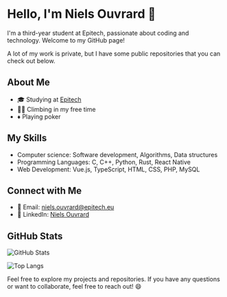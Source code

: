 <!--
TODO
- 🔭 I’m currently working on ...
- 🌱 I’m currently learning ...
- 👯 I’m looking to collaborate on ...
- 🤔 I’m looking for help with ...
- 💬 Ask me about ...
- 📫 How to reach me: ...
- ⚡ Fun fact: ...
-->

# Hello, I'm Niels Ouvrard 👋

I'm a third-year student at Epitech, passionate about coding and technology. Welcome to my GitHub page!

A lot of my work is private, but I have some public repositories that you can check out below.

## About Me
- 🎓 Studying at [Epitech](https://www.epitech.eu/)
- 🧗🏻 Climbing in my free time
- ♦️ Playing poker

<!-- ## My Projects

### Project 1: [Project Name](link-to-repo)
[Project Description or Short Summary]

![Project 1](link-to-project-image)

### Project 2: [Project Name](link-to-repo)
[Project Description or Short Summary]

![Project 2](link-to-project-image) -->

## My Skills

- Computer science: Software development, Algorithms, Data structures
- Programming Languages: C, C++, Python, Rust, React Native
- Web Development: Vue.js, TypeScript, HTML, CSS, PHP, MySQL

## Connect with Me

- 📧 Email: [niels.ouvrard@epitech.eu](mailto:niels.ouvrard@epitech.eu)
- 🔗 LinkedIn: [Niels Ouvrard](https://www.linkedin.com/in/niels-ouvrard-2810951ab/)
<!--
* later maybe
- 🌐 Website: [Your Website](https://www.yourwebsite.com)
- 🐦 Twitter: [@YourTwitterHandle](https://twitter.com/yourtwitterhandle)
- 

- -->
## GitHub Stats
![GitHub Stats](https://github-readme-stats.vercel.app/api/?username=NielsOuvrard&show_icons=true&theme=radical&rank_icon=github)

![Top Langs](https://github-readme-stats.vercel.app/api/top-langs/?username=NielsOuvrard&layout=compact&theme=radical)

Feel free to explore my projects and repositories. If you have any questions or want to collaborate, feel free to reach out! 😄